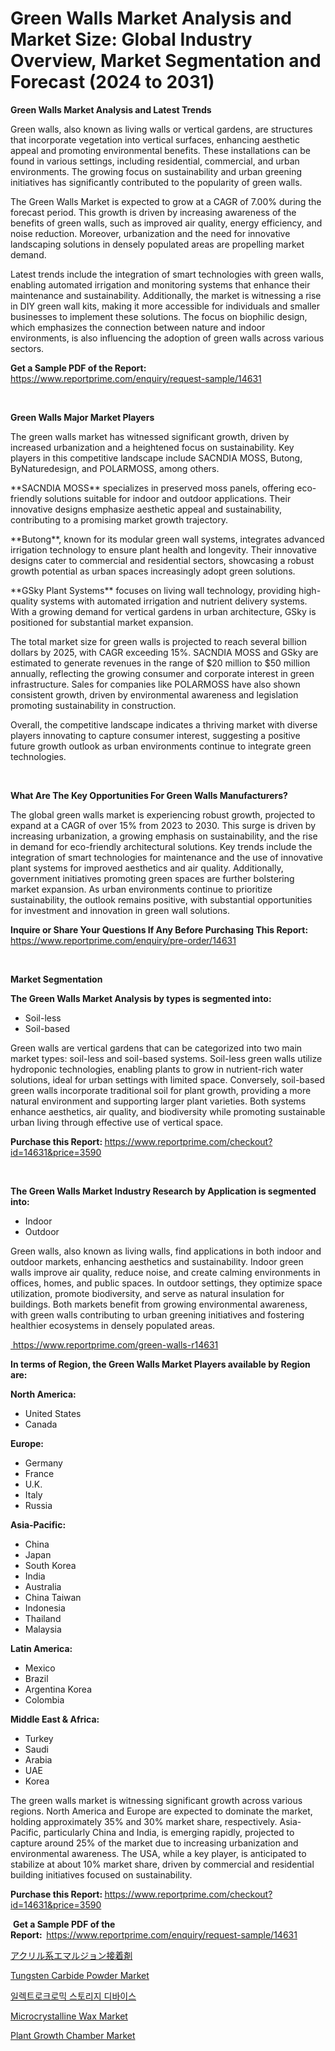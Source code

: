 <p><h1>Green Walls Market Analysis and Market Size: Global Industry Overview, Market Segmentation and Forecast (2024 to 2031)</h1></p><p><strong>Green Walls Market Analysis and Latest Trends</strong></p>
<p><p>Green walls, also known as living walls or vertical gardens, are structures that incorporate vegetation into vertical surfaces, enhancing aesthetic appeal and promoting environmental benefits. These installations can be found in various settings, including residential, commercial, and urban environments. The growing focus on sustainability and urban greening initiatives has significantly contributed to the popularity of green walls.</p><p>The Green Walls Market is expected to grow at a CAGR of 7.00% during the forecast period. This growth is driven by increasing awareness of the benefits of green walls, such as improved air quality, energy efficiency, and noise reduction. Moreover, urbanization and the need for innovative landscaping solutions in densely populated areas are propelling market demand.</p><p>Latest trends include the integration of smart technologies with green walls, enabling automated irrigation and monitoring systems that enhance their maintenance and sustainability. Additionally, the market is witnessing a rise in DIY green wall kits, making it more accessible for individuals and smaller businesses to implement these solutions. The focus on biophilic design, which emphasizes the connection between nature and indoor environments, is also influencing the adoption of green walls across various sectors.</p></p>
<p><strong>Get a Sample PDF of the Report:&nbsp;</strong> <a href="https://www.reportprime.com/enquiry/request-sample/14631">https://www.reportprime.com/enquiry/request-sample/14631</a></p>
<p>&nbsp;</p>
<p><strong>Green Walls Major Market Players</strong></p>
<p><p>The green walls market has witnessed significant growth, driven by increased urbanization and a heightened focus on sustainability. Key players in this competitive landscape include SACNDIA MOSS, Butong, ByNaturedesign, and POLARMOSS, among others. </p><p>**SACNDIA MOSS** specializes in preserved moss panels, offering eco-friendly solutions suitable for indoor and outdoor applications. Their innovative designs emphasize aesthetic appeal and sustainability, contributing to a promising market growth trajectory.</p><p>**Butong**, known for its modular green wall systems, integrates advanced irrigation technology to ensure plant health and longevity. Their innovative designs cater to commercial and residential sectors, showcasing a robust growth potential as urban spaces increasingly adopt green solutions.</p><p>**GSky Plant Systems** focuses on living wall technology, providing high-quality systems with automated irrigation and nutrient delivery systems. With a growing demand for vertical gardens in urban architecture, GSky is positioned for substantial market expansion.</p><p>The total market size for green walls is projected to reach several billion dollars by 2025, with CAGR exceeding 15%. SACNDIA MOSS and GSky are estimated to generate revenues in the range of $20 million to $50 million annually, reflecting the growing consumer and corporate interest in green infrastructure. Sales for companies like POLARMOSS have also shown consistent growth, driven by environmental awareness and legislation promoting sustainability in construction.</p><p>Overall, the competitive landscape indicates a thriving market with diverse players innovating to capture consumer interest, suggesting a positive future growth outlook as urban environments continue to integrate green technologies.</p></p>
<p>&nbsp;</p>
<p><strong>What Are The Key Opportunities For Green Walls Manufacturers?</strong></p>
<p><p>The global green walls market is experiencing robust growth, projected to expand at a CAGR of over 15% from 2023 to 2030. This surge is driven by increasing urbanization, a growing emphasis on sustainability, and the rise in demand for eco-friendly architectural solutions. Key trends include the integration of smart technologies for maintenance and the use of innovative plant systems for improved aesthetics and air quality. Additionally, government initiatives promoting green spaces are further bolstering market expansion. As urban environments continue to prioritize sustainability, the outlook remains positive, with substantial opportunities for investment and innovation in green wall solutions.</p></p>
<p><strong>Inquire or Share Your Questions If Any Before Purchasing This Report:</strong> <a href="https://www.reportprime.com/enquiry/pre-order/14631">https://www.reportprime.com/enquiry/pre-order/14631</a></p>
<p>&nbsp;</p>
<p><strong>Market Segmentation</strong></p>
<p><strong>The Green Walls Market Analysis by types is segmented into:</strong></p>
<p><ul><li>Soil-less</li><li>Soil-based​</li></ul></p>
<p><p>Green walls are vertical gardens that can be categorized into two main market types: soil-less and soil-based systems. Soil-less green walls utilize hydroponic technologies, enabling plants to grow in nutrient-rich water solutions, ideal for urban settings with limited space. Conversely, soil-based green walls incorporate traditional soil for plant growth, providing a more natural environment and supporting larger plant varieties. Both systems enhance aesthetics, air quality, and biodiversity while promoting sustainable urban living through effective use of vertical space.</p></p>
<p><strong>Purchase this Report:&nbsp;</strong><a href="https://www.reportprime.com/checkout?id=14631&price=3590">https://www.reportprime.com/checkout?id=14631&price=3590</a></p>
<p>&nbsp;</p>
<p><strong>The Green Walls Market Industry Research by Application is segmented into:</strong></p>
<p><ul><li>Indoor</li><li>Outdoor</li></ul></p>
<p><p>Green walls, also known as living walls, find applications in both indoor and outdoor markets, enhancing aesthetics and sustainability. Indoor green walls improve air quality, reduce noise, and create calming environments in offices, homes, and public spaces. In outdoor settings, they optimize space utilization, promote biodiversity, and serve as natural insulation for buildings. Both markets benefit from growing environmental awareness, with green walls contributing to urban greening initiatives and fostering healthier ecosystems in densely populated areas.</p></p>
<p><a href="https://www.reportprime.com/green-walls-r14631">&nbsp;https://www.reportprime.com/green-walls-r14631</a></p>
<p><strong>In terms of Region, the Green Walls Market Players available by Region are:</strong></p>
<p>
    <p> <strong> North America: </strong>
        <ul>
            <li>United States</li>
            <li>Canada</li>
        </ul>
        </p> 
    <p> <strong> Europe: </strong>
        <ul>
            <li>Germany</li>
            <li>France</li>
            <li>U.K.</li>
            <li>Italy</li>
            <li>Russia</li>
        </ul>
        </p> 
    <p> <strong> Asia-Pacific: </strong>
        <ul>
            <li>China</li>
            <li>Japan</li>
            <li>South Korea</li>
            <li>India</li>
            <li>Australia</li>
            <li>China Taiwan</li>
            <li>Indonesia</li>
            <li>Thailand</li>
            <li>Malaysia</li>
        </ul>
        </p> 
    <p> <strong> Latin America: </strong>
        <ul>
            <li>Mexico</li>
            <li>Brazil</li>
            <li>Argentina Korea</li>
            <li>Colombia</li>
        </ul>
        </p> 
    <p> <strong> Middle East & Africa: </strong>
        <ul>
            <li>Turkey</li>
            <li>Saudi</li>
            <li>Arabia</li>
            <li>UAE</li>
            <li>Korea</li>
        </ul>
    </p>
    </p>
<p><p>The green walls market is witnessing significant growth across various regions. North America and Europe are expected to dominate the market, holding approximately 35% and 30% market share, respectively. Asia-Pacific, particularly China and India, is emerging rapidly, projected to capture around 25% of the market due to increasing urbanization and environmental awareness. The USA, while a key player, is anticipated to stabilize at about 10% market share, driven by commercial and residential building initiatives focused on sustainability.</p></p>
<p><strong>Purchase this Report: </strong><a href="https://www.reportprime.com/checkout?id=14631&price=3590">https://www.reportprime.com/checkout?id=14631&price=3590</a></p>
<p>&nbsp;<strong>Get a Sample PDF of the Report:&nbsp;&nbsp;</strong><a href="https://www.reportprime.com/enquiry/request-sample/14631">https://www.reportprime.com/enquiry/request-sample/14631</a></p>
<p><strong></strong></p>
<p><p><a href="https://medium.com/@felicidadbucar3s/acrylic-emulsion-adhesives-market-%E3%81%AE%E3%82%B0%E3%83%AD%E3%83%BC%E3%83%90%E3%83%AB%E5%B8%82%E5%A0%B4%E6%A6%82%E8%A6%81%E3%81%AF-%E4%B8%96%E7%95%8C%E3%81%8A%E3%82%88%E3%81%B3%E4%B8%BB%E8%A6%81%E5%B8%82%E5%A0%B4%E3%81%AB%E3%81%8A%E3%81%91%E3%82%8B%E6%A5%AD%E7%95%8C%E3%81%AB%E5%BD%B1%E9%9F%BF%E3%82%92%E4%B8%8E%E3%81%88%E3%82%8B%E4%B8%BB%E8%A6%81%E3%81%AA%E3%83%88%E3%83%AC%E3%83%B3%E3%83%89%E3%81%AB%E3%81%A4%E3%81%84%E3%81%A6-%E7%8B%AC%E8%87%AA%E3%81%AE%E8%A6%96%E7%82%B9%E3%82%92%E6%8F%90%E4%BE%9B%E3%81%97%E3%81%BE%E3%81%99-b8b5079d70a1">アクリル系エマルジョン接着剤</a></p><p><a href="https://medium.com/@daveblock12/what-is-tungsten-carbide-powder-market-15470ff7cc32">Tungsten Carbide Powder Market</a></p><p><a href="https://medium.com/@sadieelliott97/%EC%84%B8%EA%B3%84-electrochromic-storage-devices-market-%EC%9D%80-2024%EC%97%90%EC%84%9C-2031%EB%A1%9C-%EC%97%B0%ED%8F%89%EA%B7%A0-%EC%A6%9D%EA%B0%80%EC%9C%A8%EC%9D%84-%EB%B3%B4%EC%9D%BC-%EA%B2%83%EC%9C%BC%EB%A1%9C-%EC%98%88%EC%83%81%EB%90%A9%EB%8B%88%EB%8B%A4-a7de3a5f5cb2">일렉트로크로믹 스토리지 디바이스</a></p><p><a href="https://medium.com/@daveblock12/this-report-aims-to-deliver-an-in-depth-analysis-of-the-global-microcrystalline-wax-market-22acade66624">Microcrystalline Wax Market</a></p><p><a href="https://issuu.com/reportprime-2/docs/plant-growth-chamber-market-size-20_04c5fe9c3924e3">Plant Growth Chamber Market</a></p></p>